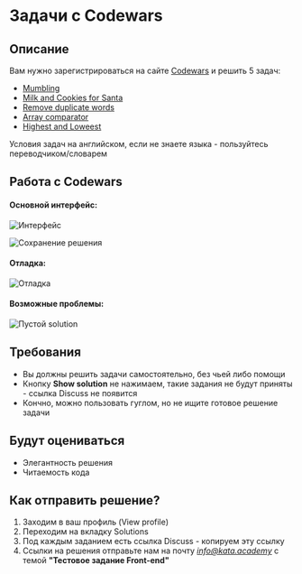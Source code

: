 # Задачи с Codewars

## Описание

Вам нужно зарегистрироваться на сайте [Codewars](https://www.codewars.com) и решить 5 задач:
- [Mumbling](https://www.codewars.com/kata/mumbling/train/javascript)
- [Milk and Cookies for Santa](https://www.codewars.com/kata/milk-and-cookies-for-santa/train/javascript)
- [Remove duplicate words](https://www.codewars.com/kata/remove-duplicate-words/train/javascript)
- [Array comparator](https://www.codewars.com/kata/array-comparator/train/javascript)
- [Highest and Loweest](https://www.codewars.com/kata/highest-and-lowest/train/javascript)

Условия задач на английском, если не знаете языка - пользуйтесь переводчиком/словарем

## Работа с Codewars 
#### Основной интерфейс:
![Интерфейс](https://monosnap.com/image/3g3m0xxfRmq4FgIh6ROkA03seYOnAl)

![Сохранение решения](https://monosnap.com/image/vfZWQoSBqM99hPpTnUqwxLCc34IKv3)

#### Отладка:
![Отладка](https://monosnap.com/image/fdEtHxoIYBNTPBOwBFnqsUKyZfGwDj)

#### Возможные проблемы:
![Пустой solution](https://monosnap.com/image/gb5tGhnzHz9cPkQL6ABmFzDd8L7YIt)

## Требования
- Вы должны решить задачи самостоятельно, без чьей либо помощи
- Кнопку __Show solution__ не нажимаем, такие задания не будут приняты - ссылка Discuss не появится
- Кончно, можно пользовать гуглом, но не ищите готовое решение задачи

## Будут оцениваться
- Элегантность решения
- Читаемость кода

## Как отправить решение?
1. Заходим в ваш профиль (View profile)
2. Переходим на вкладку Solutions
3. Под каждым заданием есть ссылка Discuss - копируем эту ссылку
4. Ссылки на решения отправьте нам на почту *info@kata.academy* с темой **"Тестовое задание Front-end"**
